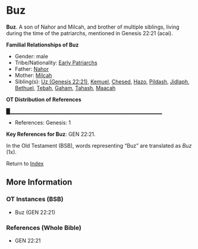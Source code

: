 # Buz
**Buz**. 
A son of Nahor and Milcah, and brother of multiple siblings, living during the time of the patriarchs, mentioned in Genesis 22:21 (acai). 




**Familial Relationships of Buz**


* Gender: male
* Tribe/Nationality: [Early Patriarchs](../../../groups/md/acai/Earlypatriarchs.md)
* Father: [Nahor](Nahor.2.md)
* Mother: [Milcah](Milcah.md)
* Sibling(s): [Uz (Genesis 22:21)](Uz.2.md), [Kemuel](Kemuel.md), [Chesed](Chesed.md), [Hazo](Hazo.md), [Pildash](Pildash.md), [Jidlaph](Jidlaph.md), [Bethuel](Bethuel.md), [Tebah](Tebah.md), [Gaham](Gaham.md), [Tahash](Tahash.md), [Maacah](Maacah.md)


**OT Distribution of References**

█▁▁▁▁▁▁▁▁▁▁▁▁▁▁▁▁▁▁▁▁▁▁▁▁▁▁▁▁▁▁▁▁▁▁▁▁▁▁
* References: Genesis: 1



**Key References for Buz**: 
GEN 22:21. 


In the Old Testament (BSB), words representing “Buz” are translated as 
*Buz* (1x). 




Return to [Index](00-Index.md)

## More Information

### OT Instances (BSB)

* Buz (GEN 22:21)



### References (Whole Bible)

* GEN 22:21



